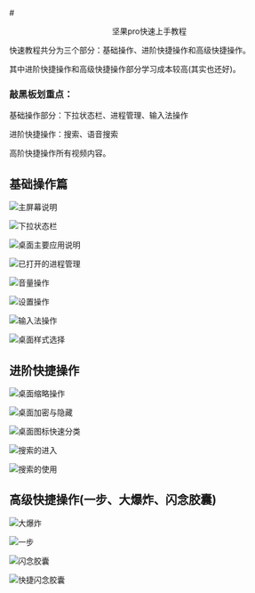 #<p align="center">坚果pro快速上手教程</p>

快速教程共分为三个部分：基础操作、进阶快捷操作和高级快捷操作。

其中进阶快捷操作和高级快捷操作部分学习成本较高(其实也还好)。

### 敲黑板划重点：

基础操作部分：下拉状态栏、进程管理、输入法操作

进阶快捷操作：搜索、语音搜索

高阶快捷操作所有视频内容。

## 基础操作篇

![主屏幕说明](./基础操作/涂鸦_Screenshot_2017-08-25-22-13-44-410_桌面_1.jpg)

![下拉状态栏](./涂鸦_Screenshot_2017-08-26-00-16-01-362.jpg)

![桌面主要应用说明](./基础操作/涂鸦_Screenshot_2017-08-26-01-11-38-481_桌面.jpg)

![已打开的进程管理](./基础操作/涂鸦_Screenshot_2017-08-26-22-24-45-363.jpg)

![音量操作](./基础操作/涂鸦_Screenshot_2017-08-25-22-21-01-459_桌面.jpg)

![设置操作](./基础操作/涂鸦_Screenshot_2017-08-25-22-14-02-463_设置.jpg)

![输入法操作](./基础操作/涂鸦_Screenshot_2017-08-25-22-16-41-125_闪念胶囊.jpg)

![桌面样式选择](./基础操作/涂鸦_Screenshot_2017-08-25-22-22-04-124_设置.jpg)

## 进阶快捷操作

![桌面缩略操作](./进阶快捷操作/涂鸦_Screenshot_2017-08-25-22-15-29-828_桌面_1.jpg)

![桌面加密与隐藏](./进阶快捷操作/涂鸦_Screenshot_2017-08-26-00-53-41-615_桌面_1.jpg)

![桌面图标快速分类](./进阶快捷操作/涂鸦_Screenshot_2017-08-26-00-53-41-615_桌面.jpg)

![搜索的进入](./进阶快捷操作/涂鸦_Screenshot_2017-08-26-00-24-51-870_搜索.jpg)

![搜索的使用](./进阶快捷操作/涂鸦_Screenshot_2017-08-26-00-24-58-218_搜索_1.jpg)

## 高级快捷操作(一步、大爆炸、闪念胶囊)

![大爆炸](./高级快捷操作/涂鸦_Screenshot_2017-08-25-22-14-30-966_设置.jpg)

![一步](./高级快捷操作/涂鸦_Screenshot_2017-08-25-22-16-10-407_一步_1.jpg)

![闪念胶囊](./高级快捷操作/涂鸦_Screenshot_2017-08-26-00-03-17-420_闪念胶囊.jpg)

![快捷闪念胶囊](./高级快捷操作/涂鸦_Screenshot_2017-08-25-22-16-49-224_闪念胶囊.jpg)


